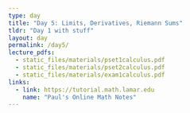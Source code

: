 ```yaml
---
type: day
title: "Day 5: Limits, Derivatives, Riemann Sums"
tldr: "Day 1 with stuff"
layout: day
permalink: /day5/
lecture_pdfs:
  - static_files/materials/pset1calculus.pdf
  - static_files/materials/pset2calculus.pdf
  - static_files/materials/exam1calculus.pdf
links:
  - link: https://tutorial.math.lamar.edu
    name: "Paul's Online Math Notes"
---
```

